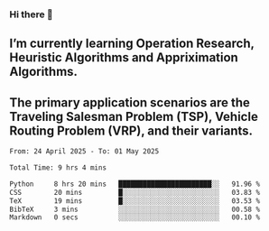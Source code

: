 ### Hi there 👋
## I’m currently learning Operation Research, Heuristic Algorithms and Appriximation Algorithms.
## The primary application scenarios are the Traveling Salesman Problem (TSP), Vehicle Routing Problem (VRP), and their variants.
<!--START_SECTION:waka-->

```txt
From: 24 April 2025 - To: 01 May 2025

Total Time: 9 hrs 4 mins

Python     8 hrs 20 mins   ███████████████████████░░   91.96 %
CSS        20 mins         █░░░░░░░░░░░░░░░░░░░░░░░░   03.83 %
TeX        19 mins         █░░░░░░░░░░░░░░░░░░░░░░░░   03.53 %
BibTeX     3 mins          ░░░░░░░░░░░░░░░░░░░░░░░░░   00.58 %
Markdown   0 secs          ░░░░░░░░░░░░░░░░░░░░░░░░░   00.10 %
```

<!--END_SECTION:waka-->
<!--
**Bookervsky/Bookervsky** is a ✨ _special_ ✨ repository because its `README.md` (this file) appears on your GitHub profile.

Here are some ideas to get you started:

- 🔭 I’m currently working on ...
- 🌱 I’m currently learning ...
- 👯 I’m looking to collaborate on ...
- 🤔 I’m looking for help with ...
- 💬 Ask me about ...
- 📫 How to reach me: ...
- 😄 Pronouns: ...
- ⚡ Fun fact: ...
-->

